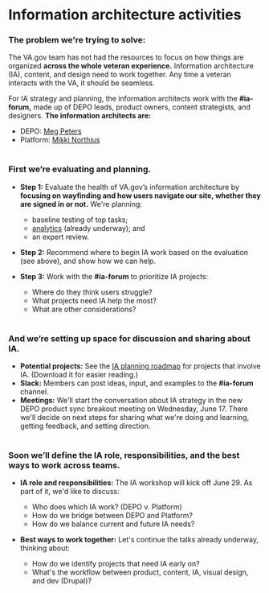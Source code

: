 # Information architecture activities 

### The problem we're trying to solve:
The VA.gov team has not had the resources to focus on how things are organized **across the whole veteran experience.** Information architecture (IA), content, and design need to work together. Any time a veteran interacts with the VA, it should be seamless.

For IA strategy and planning, the information architects work with the **#ia-forum,** made up of DEPO leads, product owners, content strategists, and designers. **The information architects are:**
* DEPO: [Meg Peters](https://github.com/mpeterz)
* Platform: [Mikki Northius](https://github.com/mnorthuis)
<br></br>
### First we’re evaluating and planning.

* **Step 1:** Evaluate the health of VA.gov’s information architecture by **focusing on wayfinding and how users navigate our site, whether they are signed in or not.** We're planning:  
  * baseline testing of top tasks;
  * [analytics](https://github.com/department-of-veterans-affairs/va.gov-team/blob/master/products/global/IA-strategy%2Bplanning/analytics/top-task-analytics.md) (already underway); and
  * an expert review.

* **Step 2:** Recommend where to begin IA work based on the evaluation (see above), and show how we can help.

* **Step 3:** Work with the **#ia-forum** to prioritize IA projects:
  * Where do they think users struggle?
  * What projects need IA help the most?
  * What are other considerations? 
<br></br>
### And we’re setting up space for discussion and sharing about IA.

* **Potential projects:** See the [IA planning roadmap](https://github.com/department-of-veterans-affairs/va.gov-team/blob/master/products/global/IA-strategy%2Bplanning/IA-planning_6-5-2020.pdf) for projects that involve IA. (Download it for easier reading.)
* **Slack:** Members can post ideas, input, and examples to the **#ia-forum** channel.
* **Meetings:** We'll start the conversation about IA strategy in the new DEPO product sync breakout meeting on Wednesday, June 17. There we'll decide on next steps for sharing what we're doing and learning, getting feedback, and setting direction.
<br></br>
### Soon we’ll define the IA role, responsibilities, and the best ways to work across teams.

* **IA role and responsibilities:** The IA workshop will kick off June 29. As part of it, we'd like to discuss:
  * Who does which IA work? (DEPO v. Platform)
  * How do we bridge between DEPO and Platform?
  * How do we balance current and future IA needs?
  
* **Best ways to work together:** Let's continue the talks already underway, thinking about:
  * How do we identify projects that need IA early on?
  * What's the workflow between product, content, IA, visual design, and dev (Drupal)? 


